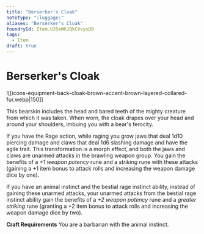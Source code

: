 ```yaml
---
title: "Berserker's Cloak"
noteType: ":luggage:"
aliases: "Berserker's Cloak"
foundryId: Item.U35eWhJQkCVvyxDB
tags:
  - Item
draft: true
---
```


# Berserker's Cloak
![[icons-equipment-back-cloak-brown-accent-brown-layered-collared-fur.webp|150]]

This bearskin includes the head and bared teeth of the mighty creature from which it was taken. When worn, the cloak drapes over your head and around your shoulders, imbuing you with a bear's ferocity.

If you have the Rage action, while raging you grow jaws that deal 1d10 piercing damage and claws that deal 1d6 slashing damage and have the agile trait. This transformation is a morph effect, and both the jaws and claws are unarmed attacks in the brawling weapon group. You gain the benefits of a _+1 weapon potency_ rune and a _striking_ rune with these attacks (gaining a +1 item bonus to attack rolls and increasing the weapon damage dice by one).

If you have an animal instinct and the bestial rage instinct ability, instead of gaining these unarmed attacks, your unarmed attacks from the bestial rage instinct ability gain the benefits of a _+2 weapon potency_ rune and a _greater striking_ rune (granting a +2 item bonus to attack rolls and increasing the weapon damage dice by two).

**Craft Requirements** You are a barbarian with the animal instinct.

